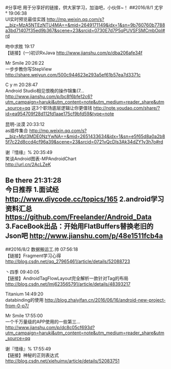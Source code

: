 #分享吧
用于分享好的链接，供大家学习，加油吧，小伙伴~！
##2016/8/1
尤宇 °  19:06:38  
UI实时预览最佳实践
http://mp.weixin.qq.com/s?__biz=MzA5NTEzNTU4MA==&mid=2649171149&idx=1&sn=9b760760b7788a3bd71407f35ed9b367&scene=23&srcid=0730E7d7P5qPUVSFSMCmbOpl#rd

吻中求胜  19:17  
【链接】(一)初识RxJava
http://www.jianshu.com/p/dba206afe34f

Mr Smile  20:26:22  
一步步教你写StepView
http://share.weiyun.com/500c944623e293a5ef61b57ea7d3371c

C y m  20:28:47  
Android Studio相见恨晚的操作锦集(7...
http://www.jianshu.com/p/bc8f6bfe12c6?utm_campaign=haruki&utm_content=note&utm_medium=reader_share&utm_source=qq
这3个职场底层逻辑让你更值钱
http://note.youdao.com/share/?id=ea954709f28d112fd1aae175cf9bfd59&type=note

昆明-淡漠  20:33:12  
as插件集合
http://mp.weixin.qq.com/s?__biz=MzI3MDE0NzYwNA==&mid=2651433634&idx=1&sn=e5f65d8a0a2b85f7c22d8ccd4cf96a39&scene=23&srcid=0721vQcDls3Ak34dZY1y3h7o#rd

 谢『惜缘』%  20:35:49  
笑谈Android图表-MPAndroidChart  
http://url.cn/2AcLZeK

Be there  21:31:28  
今日推荐 
1.面试经 http://www.diycode.cc/topics/165
2.android学习资料汇总  https://github.com/Freelander/Android_Data
3.FaceBook出品：开始用FlatBuffers替换老旧的Json吧 http://www.jianshu.com/p/48e1511fcb4a
--
##2016/8/2
数据搬运工.帅  07:56:18  
【链接】Fragment学习心得
http://blog.csdn.net/qq_27965461/article/details/52088723

丶四季  09:40:05  
【链接】AndroidTagFlowLayout完全解析一款针对Tag的布局
http://blog.csdn.net/lmj623565791/article/details/48393217

Titanium  14:49:20  
databinding的使用
http://blog.zhaiyifan.cn/2016/06/16/android-new-project-from-0-p7/

Mr Smile  17:55:00  
一个千万量级的APP使用的一些第三...
http://www.jianshu.com/p/dc8c05cf693d?utm_campaign=haruki&utm_content=note&utm_medium=reader_share&utm_source=qq

 谢『惜缘』%  17:55:49  
【链接】神秘的正则表达式
http://blog.csdn.net/xiehuimx/article/details/52083751



